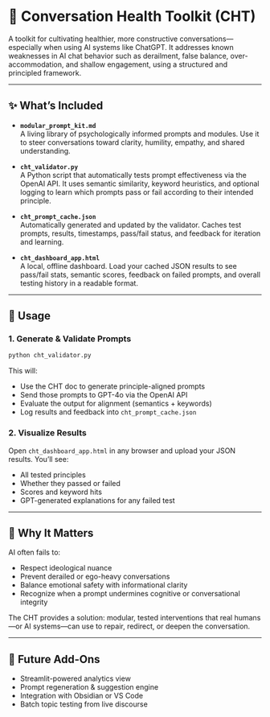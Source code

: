 # 🧠 Conversation Health Toolkit (CHT)

A toolkit for cultivating healthier, more constructive conversations—especially when using AI systems like ChatGPT. It addresses known weaknesses in AI chat behavior such as derailment, false balance, over-accommodation, and shallow engagement, using a structured and principled framework.

---

## ✨ What’s Included

- **`modular_prompt_kit.md`**  
  A living library of psychologically informed prompts and modules. Use it to steer conversations toward clarity, humility, empathy, and shared understanding.

- **`cht_validator.py`**  
  A Python script that automatically tests prompt effectiveness via the OpenAI API. It uses semantic similarity, keyword heuristics, and optional logging to learn which prompts pass or fail according to their intended principle.

- **`cht_prompt_cache.json`**  
  Automatically generated and updated by the validator. Caches test prompts, results, timestamps, pass/fail status, and feedback for iteration and learning.

- **`cht_dashboard_app.html`**  
  A local, offline dashboard. Load your cached JSON results to see pass/fail stats, semantic scores, feedback on failed prompts, and overall testing history in a readable format.

---

## 🧪 Usage

### 1. Generate & Validate Prompts

```bash
python cht_validator.py
```

This will:

- Use the CHT doc to generate principle-aligned prompts
- Send those prompts to GPT-4o via the OpenAI API
- Evaluate the output for alignment (semantics + keywords)
- Log results and feedback into `cht_prompt_cache.json`

### 2. Visualize Results

Open `cht_dashboard_app.html` in any browser and upload your JSON results. You’ll see:

- All tested principles
- Whether they passed or failed
- Scores and keyword hits
- GPT-generated explanations for any failed test

---

## 🎯 Why It Matters

AI often fails to:

- Respect ideological nuance
- Prevent derailed or ego-heavy conversations
- Balance emotional safety with informational clarity
- Recognize when a prompt undermines cognitive or conversational integrity

The CHT provides a solution: modular, tested interventions that real humans—or AI systems—can use to repair, redirect, or deepen the conversation.

---

## 🔧 Future Add-Ons

- Streamlit-powered analytics view
- Prompt regeneration & suggestion engine
- Integration with Obsidian or VS Code
- Batch topic testing from live discourse
